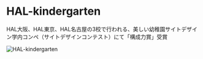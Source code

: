 # HAL-kindergarten
HAL大阪、HAL東京、HAL名古屋の3校で行われる、美しい幼稚園サイトデザイン学内コンペ（サイトデザインコンテスト）にて「構成力賞」受賞

![HAL-kindergarten](https://user-images.githubusercontent.com/80105249/210204309-1e787eef-70dd-46d6-a606-b202c78150ce.png)
